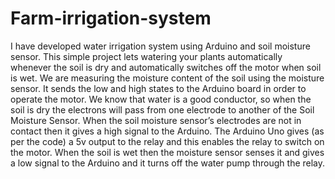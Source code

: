 # Farm-irrigation-system
I have developed water irrigation system using Arduino and soil moisture sensor.
This simple project lets watering your plants automatically whenever the soil is dry and automatically switches off the motor when soil is wet. We are measuring the moisture content of the soil using the moisture sensor. It sends the low and high states to the Arduino board in order to operate the motor.
We know that water is a good conductor, so when the soil is dry the electrons will pass from one electrode to another of the Soil Moisture Sensor. When the soil moisture sensor’s electrodes are not in contact then it gives a high signal to the Arduino. The Arduino Uno gives (as per the code) a 5v output to the relay and this enables the relay to switch on the motor. When the soil is wet then the moisture sensor senses it and gives a low signal to the Arduino and it turns off the water pump through the relay.
